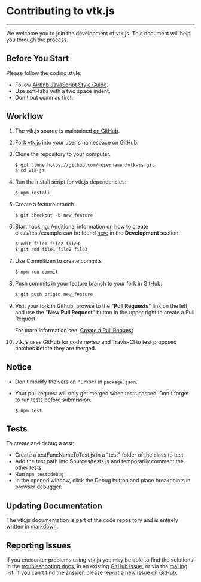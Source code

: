 # Contributing to vtk.js
---

We welcome you to join the development of vtk.js. This document will help you through the process.

## Before You Start

Please follow the coding style:

- Follow [Airbnb JavaScript Style Guide](https://github.com/airbnb/javascript).
- Use soft-tabs with a two space indent.
- Don't put commas first.

## Workflow

1. The vtk.js source is maintained [on GitHub](https://github.com/kitware/vtk-js).
2. [Fork vtk.js](https://help.github.com/articles/fork-a-repo/) into your user's namespace on GitHub.
3. Clone the repository to your computer.

    ```sh
    $ git clone https://github.com/<username>/vtk-js.git
    $ cd vtk-js
    ```

4. Run the install script for vtk.js dependencies:
    ```sh
    $ npm install
    ```

5. Create a feature branch.

    ```
    $ git checkout -b new_feature
    ```

4. Start hacking. Additional information on how to create class/test/example can be found
   [here](https://kitware.github.io/vtk-js/docs/) in the __Development__ section.

    ```sh
    $ edit file1 file2 file3
    $ git add file1 file2 file3
    ```

5. Use Commitizen to create commits

    ```sh
    $ npm run commit
    ```

6. Push commits in your feature branch to your fork in GitHub:

    ```sh
    $ git push origin new_feature
    ```

7. Visit your fork in Github, browse to the "**Pull Requests**" link on the left, and use the 
   "**New Pull Request**" button in the upper right to create a Pull Request.

    For more information see: 
    [Create a Pull Request](https://help.github.com/articles/creating-a-pull-request/)

8. vtk.js uses GitHub for code review and Travis-CI to test proposed patches before they are merged.

## Notice

- Don't modify the version number in `package.json`.
- Your pull request will only get merged when tests passed. Don't forget to run tests before 
  submission.

    ```
    $ npm test
    ```

## Tests

To create and debug a test:
- Create a testFuncNameToTest.js in a "test" folder of the class to test.
- Add the test path into Sources/tests.js and temporarily comment the other tests
- Run `npm test:debug`
- In the opened window, click the Debug button and place breakpoints in browser debugger.

## Updating Documentation

The vtk.js documentation is part of the code repository and is entirely written in 
[markdown](https://daringfireball.net/projects/markdown/).

## Reporting Issues

If you encounter problems using vtk.js you may be able to find the solutions in the
[troubleshooting docs](https://kitware.github.io/vtk-js/docs/misc_troubleshooting.html), in an 
existing [GitHub issue](https://github.com/kitware/vtk-js/issues), or via the 
[mailing list](http://www.vtk.org/VTK/help/mailing.html).
If you can't find the answer, please 
[report a new issue on GitHub](https://github.com/Kitware/vtk-js/issues/new).
